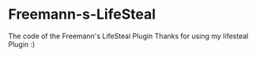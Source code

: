# Freemann-s-LifeSteal
The code of the Freemann's LifeSteal Plugin
Thanks for using my lifesteal Plugin :)
